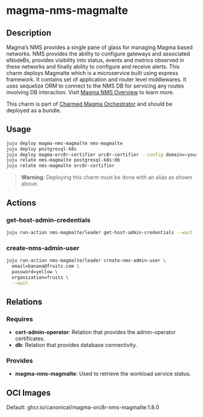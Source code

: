 # magma-nms-magmalte

## Description

Magma’s NMS provides a single pane of glass for managing Magma based networks. NMS provides the
ability to configure gateways and associated eNodeBs, provides visibility into status, events and
metrics observed in these networks and finally ability to configure and receive alerts. This charm 
deploys Magmalte which is a microservice built using express framework. It contains set of 
application and router level middlewares. It uses sequelize ORM to connect to the NMS DB for 
servicing any routes involving DB interaction. Visit 
[Magma NMS Overview](https://docs.magmacore.org/docs/nms/nms_arch_overview) to learn more.

This charm is part of [Charmed Magma Orchestrator](https://charmhub.io/magma-orc8r/) and should
be deployed as a bundle.

## Usage

```bash
juju deploy magma-nms-magmalte nms-magmalte
juju deploy postgresql-k8s
juju deploy magma-orc8r-certifier orc8r-certifier --config domain=<your domain>
juju relate nms-magmalte postgresql-k8s:db
juju relate nms-magmalte orc8r-certifier
```

> **Warning**: Deploying this charm must be done with an alias as shown above.

## Actions

### get-host-admin-credentials

```bash
juju run-action nms-magmalte/leader get-host-admin-credentials --wait
```

### create-nms-admin-user

```bash
juju run-action nms-magmalte/leader create-nms-admin-user \
  email=banana@fruits.com \
  password=yellow \
  organization=fruits \
  --wait
```

## Relations

### Requires

- **cert-admin-operator**: Relation that provides the admin-operator certificates.
- **db**: Relation that provides database connectivity.

### Provides

- **magma-nms-magmalte**: Used to retrieve the workload service status.

## OCI Images

Default: ghcr.io/canonical/magma-orc8r-nms-magmalte:1.8.0

